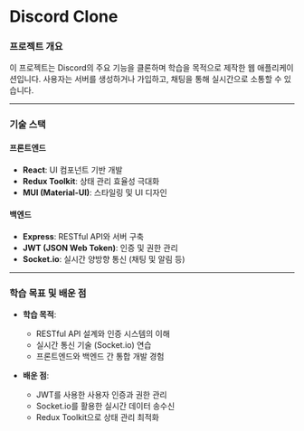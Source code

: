 # Discord Clone  

### **프로젝트 개요**  
이 프로젝트는 Discord의 주요 기능을 클론하며 학습을 목적으로 제작한 웹 애플리케이션입니다. 사용자는 서버를 생성하거나 가입하고, 채팅을 통해 실시간으로 소통할 수 있습니다.  

---

### **기술 스택**  
#### **프론트엔드**  
- **React**: UI 컴포넌트 기반 개발  
- **Redux Toolkit**: 상태 관리 효율성 극대화  
- **MUI (Material-UI)**: 스타일링 및 UI 디자인  

#### **백엔드**  
- **Express**: RESTful API와 서버 구축  
- **JWT (JSON Web Token)**: 인증 및 권한 관리  
- **Socket.io**: 실시간 양방향 통신 (채팅 및 알림 등)  

---

### **학습 목표 및 배운 점**  
- **학습 목적**:  
  - RESTful API 설계와 인증 시스템의 이해  
  - 실시간 통신 기술 (Socket.io) 연습  
  - 프론트엔드와 백엔드 간 통합 개발 경험  

- **배운 점**:  
  - JWT를 사용한 사용자 인증과 권한 관리  
  - Socket.io를 활용한 실시간 데이터 송수신  
  - Redux Toolkit으로 상태 관리 최적화  
